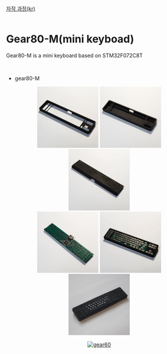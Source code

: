 [자작 과정(kr)](https://blog.naver.com/cosmosalad/223262540878)<br/><br/>

# Gear80-M(mini keyboad)<br/>
Gear80-M is a mini keyboard based on STM32F072C8T

<br/>

- gear80-M

<p align="center">
  <img src="img/gear80m_01.jpg" style="width: 33%;"/>
  <img src="img/gear80m_02.jpg" style="width: 33%;"/>
  <img src="img/gear80m_03.jpg" style="width: 33%;"/>
  <br/>
  <img src="img/gear80m_04.jpg" style="width: 33%;"/>
  <img src="img/gear80m_05.jpg" style="width: 33%;"/>
  <img src="img/gear80m_06.jpg" style="width: 33%;"/>
</p>

<p align="center">
  <a href="https://youtube.com/embed/-x5AbSM4xc4">
    <img src="http://img.youtube.com/vi/-x5AbSM4xc4/0.jpg" alt="gear60">
  </a>
</p>
